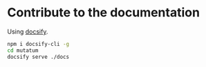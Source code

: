 # Contribute to the documentation

Using [docsify](https://docsify.js.org/).

```bash
npm i docsify-cli -g
cd mutatum
docsify serve ./docs
```